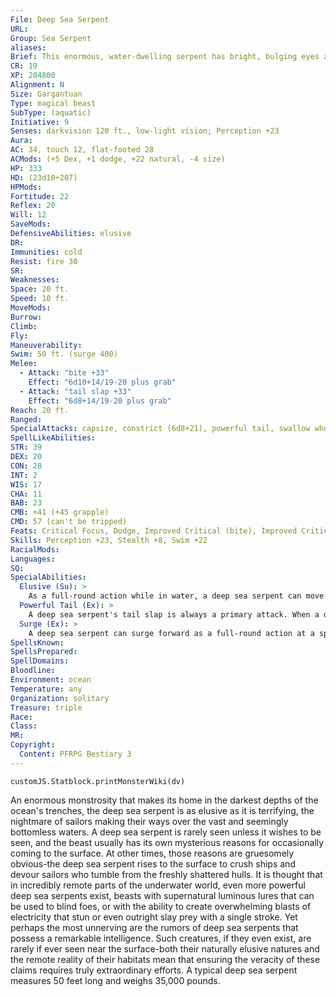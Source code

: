 ```yaml
---
File: Deep Sea Serpent
URL: 
Group: Sea Serpent
aliases: 
Brief: This enormous, water-dwelling serpent has bright, bulging eyes and rounded jaws filled with long, jagged teeth.
CR: 19
XP: 204800
Alignment: N
Size: Gargantuan
Type: magical beast
SubType: (aquatic)
Initiative: 9
Senses: darkvision 120 ft., low-light vision; Perception +23
Aura: 
AC: 34, touch 12, flat-footed 28
ACMods: (+5 Dex, +1 dodge, +22 natural, -4 size)
HP: 333
HD: (23d10+207)
HPMods: 
Fortitude: 22
Reflex: 20
Will: 12
SaveMods: 
DefensiveAbilities: elusive
DR: 
Immunities: cold
Resist: fire 30
SR: 
Weaknesses: 
Space: 20 ft.
Speed: 10 ft.
MoveMods: 
Burrow: 
Climb: 
Fly: 
Maneuverability: 
Swim: 50 ft. (surge 400)
Melee: 
  - Attack: "bite +33"
    Effect: "6d10+14/19-20 plus grab"
  - Attack: "tail slap +33"
    Effect: "6d8+14/19-20 plus grab"
Reach: 20 ft.
Ranged: 
SpecialAttacks: capsize, constrict (6d8+21), powerful tail, swallow whole (10d6+21 bludgeoning damage, AC 21, 33 hp)
SpellLikeAbilities: 
STR: 39
DEX: 20
CON: 28
INT: 2
WIS: 17
CHA: 11
BAB: 23
CMB: +41 (+45 grapple)
CMD: 57 (can't be tripped)
Feats: Critical Focus, Dodge, Improved Critical (bite), Improved Critical (tail slap), Improved Initiative, Improved Iron Will, Improved Vital Strike, Iron Will, Lightning Reflexes, Power Attack, Skill Focus (Perception), Vital Strike
Skills: Perception +23, Stealth +8, Swim +22
RacialMods: 
Languages: 
SQ: 
SpecialAbilities:
  Elusive (Su): >
    As a full-round action while in water, a deep sea serpent can move up to its run speed (200 feet) without leaving any trace of its passing (identical in effect to pass without trace). An elusive deep sea serpent gains a +40 circumstance bonus on its Stealth check. In addition, except when in combat, a sea serpent is considered to be under the effects of a nondetection spell. Both of these effects function at caster level 20th and cannot be dispelled.
  Powerful Tail (Ex): >
    A deep sea serpent's tail slap is always a primary attack. When a deep sea serpent deals damage to an object with its tail slap or via constrict damage, it ignores the first 10 points of hardness that object possesses.
  Surge (Ex): >
    A deep sea serpent can surge forward as a full-round action at a speed of 400 feet. It must move in a straight line, but does not provoke attacks of opportunity while surging.
SpellsKnown: 
SpellsPrepared: 
SpellDomains: 
Bloodline: 
Environment: ocean
Temperature: any
Organization: solitary
Treasure: triple
Race: 
Class: 
MR: 
Copyright:
  Content: PFRPG Bestiary 3
---
```

```dataviewjs
customJS.Statblock.printMonsterWiki(dv)
```
An enormous monstrosity that makes its home in the darkest depths of the ocean's trenches, the deep sea serpent is as elusive as it is terrifying, the nightmare of sailors making their ways over the vast and seemingly bottomless waters. A deep sea serpent is rarely seen unless it wishes to be seen, and the beast usually has its own mysterious reasons for occasionally coming to the surface. At other times, those reasons are gruesomely obvious-the deep sea serpent rises to the surface to crush ships and devour sailors who tumble from the freshly shattered hulls.  It is thought that in incredibly remote parts of the underwater world, even more powerful deep sea serpents exist, beasts with supernatural luminous lures that can be used to blind foes, or with the ability to create overwhelming blasts of electricity that stun or even outright slay prey with a single stroke. Yet perhaps the most unnerving are the rumors of deep sea serpents that possess a remarkable intelligence. Such creatures, if they even exist, are rarely if ever seen near the surface-both their naturally elusive natures and the remote reality of their habitats mean that ensuring the veracity of these claims requires truly extraordinary efforts.  A typical deep sea serpent measures 50 feet long and weighs 35,000 pounds.
